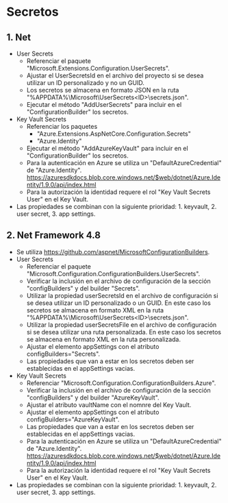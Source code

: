# Secretos

## 1. Net
- User Secrets
	- Referenciar el paquete "Microsoft.Extensions.Configuration.UserSecrets".
	- Ajustar el UserSecretsId en el archivo del proyecto si se desea utilizar un ID personalizado y no un GUID.
	- Los secretos se almacena en formato JSON en la ruta "%APPDATA%\Microsoft\UserSecrets\<ID>\secrets.json".
	- Ejecutar el método "AddUserSecrets" para incluir en el "ConfigurationBuilder" los secretos.
- Key Vault Secrets
	- Referenciar los paquetes
		- "Azure.Extensions.AspNetCore.Configuration.Secrets"
		- "Azure.Identity"
	- Ejecutar el método "AddAzureKeyVault" para incluir en el "ConfigurationBuilder" los secretos.
	- Para la autenticación en Azure se utiliza un "DefaultAzureCredential" de "Azure.Identity". https://azuresdkdocs.blob.core.windows.net/$web/dotnet/Azure.Identity/1.9.0/api/index.html
	- Para la autorización la identidad requere el rol "Key Vault Secrets User" en el Key Vault.
- Las propiedades se combinan con la siguiente prioridad: 1. keyvault, 2. user secret, 3. app settings.

## 2. Net Framework 4.8 
- Se utiliza https://github.com/aspnet/MicrosoftConfigurationBuilders.
- User Secrets
	- Referenciar el paquete "Microsoft.Configuration.ConfigurationBuilders.UserSecrets".
	- Verificar la inclusión en el archivo de configuración de la sección "configBuilders" y del builder "Secrets".
	- Utilizar la propiedad userSecretsId en el archivo de configuración si se desea utilizar un ID personalizado o un GUID. En este caso los secretos se almacena en formato XML en la ruta "%APPDATA%\Microsoft\UserSecrets\<ID>\secrets.json".
	- Utilizar la propiedad userSecretsFile en el archivo de configuración si se desea utilizar una ruta personalizada. En este caso los secretos se almacena en formato XML en la ruta personalizada.
	- Ajustar el elemento appSettings con el atributo configBuilders="Secrets".
	- Las propiedades que van a estar en los secretos deben ser establecidas en el appSettings vacias.
- Key Vault Secrets
	- Referenciar "Microsoft.Configuration.ConfigurationBuilders.Azure".
	- Verificar la inclusión en el archivo de configuración de la sección "configBuilders" y del builder "AzureKeyVault".
	- Ajustar el atributo vaultName con el nomnre del Key Vault.
	- Ajustar el elemento appSettings con el atributo configBuilders="AzureKeyVault".
	- Las propiedades que van a estar en los secretos deben ser establecidas en el appSettings vacias.
	- Para la autenticación en Azure se utiliza un "DefaultAzureCredential" de "Azure.Identity". https://azuresdkdocs.blob.core.windows.net/$web/dotnet/Azure.Identity/1.9.0/api/index.html
	- Para la autorización la identidad requere el rol "Key Vault Secrets User" en el Key Vault.
- Las propiedades se combinan con la siguiente prioridad: 1. keyvault, 2. user secret, 3. app settings.